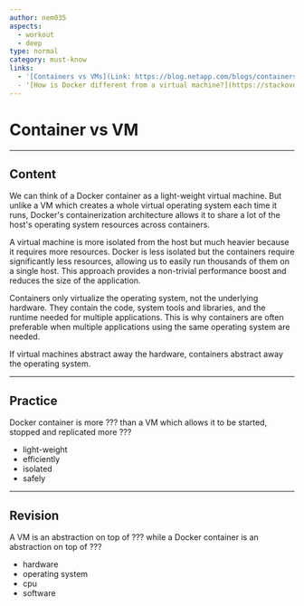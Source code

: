 ```yaml
---
author: nem035
aspects:
  - workout
  - deep
type: normal
category: must-know
links:
  - '[Containers vs VMs](Link: https://blog.netapp.com/blogs/containers-vs-vms/){article}
  - '[How is Docker different from a virtual machine?](https://stackoverflow.com/questions/16047306/how-is-docker-different-from-a-virtual-machine){discussion}
---
```


# Container vs VM

---

## Content

We can think of a Docker container as a light-weight virtual machine. But unlike a VM which creates a whole virtual operating system each time it runs, Docker's containerization architecture allows it to share a lot of the host's operating system resources across containers.

A virtual machine is more isolated from the host but much heavier because it requires more resources. Docker is less isolated but the containers require significantly less resources, allowing us to easily run thousands of them on a single host. This approach provides a non-trivial performance boost and reduces the size of the application.

Containers only virtualize the operating system, not the underlying hardware. They contain the code, system tools and libraries, and the runtime needed for multiple applications. This is why containers are often preferable when multiple applications using the same operating system are needed.

If virtual machines abstract away the hardware, containers abstract away the operating system.

---

## Practice

Docker container is more ??? than a VM which allows it to be started, stopped and replicated more ???

* light-weight
* efficiently
* isolated
* safely

---

## Revision

A VM is an abstraction on top of ??? while a Docker container is an abstraction on top of ???

* hardware
* operating system
* cpu
* software


